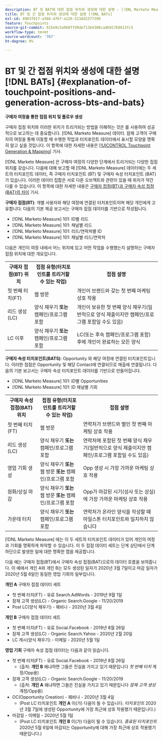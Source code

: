 ```yaml
---
description: BT 및 BAT에 대한 접점 위치와 생성에 대한 설명 - [!DNL Marketo Measure]
title: BT 및 간 접점 위치와 생성에 대한 설명 [!DNL BATs]
exl-id: 4903f917-a366-4767-a126-5216d2377399
feature: Touchpoints
source-git-commit: 915e9c5a968ffd9de713b4308cadb91768613fc5
workflow-type: tm+mt
source-wordcount: '767'
ht-degree: 0%

---
```


# BT 및 간 접점 위치와 생성에 대한 설명 [!DNL BATs] {#explanation-of-touchpoint-positions-and-generation-across-bts-and-bats}

**구매자 여정을 통한 접점 위치 및 플로우 생성**

구매자 접점 위치와 이러한 위치가 트리거되는 방법을 이해하는 것은 를 사용하여 성공적으로 보고하는 데 중요합니다. [!DNL Marketo Measure] 데이터. 잠재 고객이 구매자의 여정을 통해 이동할 때 수행한 작업과 터치포인트 데이터에서 표시할 모양을 명확히 알고 싶을 것입니다. 이 항목에 대한 자세한 내용은 [[!UICONTROL Touchpoint Generation & Mapping]](/help/configuration-and-setup/getting-started-with-marketo-measure/touchpoint-generation-and-mapping.md) 기사.

[!DNL Marketo Measure] 은 구매자 여정의 다양한 단계에서 트리거되는 다양한 접점 위치를 갖습니다. 다음에 대해 보고할 때 [!DNL Marketo Measure] 데이터에는 두 세트의 터치포인트 데이터, 즉 구매자 터치포인트 (BT) 및 구매자 속성 터치포인트 (BAT)가 있습니다. 이러한 데이터 집합은 서로 다른 오브젝트와 관련이 있을 때 위치가 약간 다를 수 있습니다. 이 항목에 대한 자세한 내용은 [구매자 접점(BT)과 구매자 속성 접점(BAT)의 차이](/help/configuration-and-setup/getting-started-with-marketo-measure/difference-between-buyer-touchpoints-and-buyer-attribution-touchpoints.md) 기사.

**구매자 접점(BT)**: 개별 사용자와 해당 여정에 연결된 터치포인트이며 해당 개인에게 고유합니다. 다음의 기본 제공 보고서는 구매자 접점 데이터를 기반으로 작성됩니다.

* [!DNL Marketo Measure] 101: ID별 리드
* [!DNL Marketo Measure] 101: 채널별 리드
* [!DNL Marketo Measure] 101: 리드/연락처별 ID
* [!DNL Marketo Measure] 101: 채널별 리드/연락처

다음은 개인이 여정 내에서 어느 위치에 있고 어떤 작업을 수행했는지 설명하는 구매자 접점 위치에 대한 개요입니다.

<table> 
 <tbody>
  <tr>
   <th>구매자 접점(BT) 위치</th> 
   <th>접점 유형(터치포인트를 트리거할 수 있는 작업)</th> 
   <th>접점 설명</th> 
  </tr>
  <tr>
   <td>첫 번째 터치(FT)</td> 
   <td>웹 방문</td> 
   <td>개인이 브랜드와 갖는 첫 번째 마케팅 상호 작용</td> 
  </tr>
  <tr>
   <td>리드 생성(LC)</td> 
   <td>양식 채우기 <strong>또는</strong> 캠페인/프로그램 포함</td> 
   <td>개인이 보유한 첫 번째 양식 채우기(일반적으로 양식 제출이지만 캠페인/프로그램 포함일 수도 있음)</td> 
  </tr>
  <tr>
   <td>LC 이후</td> 
   <td>양식 채우기 <strong>또는</strong> 캠페인/프로그램 포함</td> 
   <td>LC(또는 후속 캠페인/프로그램 포함) 후에 개인이 완료하는 모든 양식</td> 
  </tr>
 </tbody>
</table>

**구매자 속성 터치포인트(BATS)**: Opportunity 와 해당 여정에 연결된 터치포인트입니다. 이러한 접점은 Opportunity 및 해당 Contact에 연결되므로 매출에 연결됩니다. 다음의 기본 보고서는 구매자 속성 터치포인트 데이터를 기반으로 만들어집니다.

* [!DNL Marketo Measure] 101: ID별 Opportunities
* [!DNL Marketo Measure] 101: ID 채널별 기회

<table> 
 <tbody>
  <tr>
   <th>구매자 속성 접점(BAT) 위치</th> 
   <th>접점 유형(터치포인트를 트리거할 수 있는 작업)</th> 
   <th>접점 설명</th> 
  </tr>
  <tr>
   <td>첫 번째 터치(FT)</td> 
   <td>웹 방문</td> 
   <td>연락처가 브랜드와 벌인 첫 번째 마케팅 상호 작용</td> 
  </tr>
  <tr>
   <td>리드 생성(LC)</td> 
   <td>양식 채우기 <strong>또는</strong> 캠페인/프로그램 포함</td> 
   <td>연락처에 포함된 첫 번째 양식 채우기(일반적으로 양식 제출이지만 캠페인/프로그램 포함일 수도 있음)</td> 
  </tr>
  <tr>
   <td>영업 기회 생성</td> 
   <td>양식 채우기 <strong>또는</strong> 웹 방문 <strong>또는</strong> 캠페인/프로그램 포함</td> 
   <td>Opp 생성 시 가장 가까운 마케팅 상호 작용</td> 
  </tr> 
  <tr>
   <td>원화/상실 마감</td> 
   <td>양식 채우기 <strong>또는</strong> 웹 방문 <strong>또는</strong> 캠페인/프로그램 포함</td> 
   <td>Opp가 마감된 시기(성사 또는 상실)에 가장 가까운 마케팅 상호 작용</td> 
  </tr>
  <tr>
   <td>가운데 터치</td> 
   <td>양식 채우기 <strong>또는</strong> 캠페인/프로그램 포함</td> 
   <td>연락처가 온라인 양식을 작성할 때 마일스톤 터치포인트와 일치하지 않습니다</td> 
  </tr>
 </tbody>
</table>

[!DNL Marketo Measure] 에는 이 두 세트의 터치포인트 데이터가 있어 개인의 여정과 기회를 명확하게 파악할 수 있습니다. 이 두 접점 데이터 세트는 단계 상단에서 단계 하단으로 발생한 일에 대한 명확한 맵을 제공합니다.

다음 예는 구매자 접점(BT)에서 구매자 속성 접점(BAT)으로의 데이터 흐름을 보여줍니다. 이 예에서 개인 A와 개인 B는 모두 생성된 일자가 2020년 3월 7일이고 마감 일자가 2020년 5월 6일인 동일한 영업 기회의 일부입니다.

**개인 A** 구매자 접점 데이터 세트

* 첫 번째 터치(FT) - 유료 Search.AdWords - 2019년 9월 1일
* 잠재 고객 생성(LC) - Organic Search.Google - 11/20/2019
* Post LC(양식 채우기) - 웨비나 - 2020년 3월 4일

**개인 B** 구매자 접점 데이터 세트

* 첫 번째 터치(FT) - 유료 Social.Facebook - 2019년 8월 26일
* 잠재 고객 생성(LC) - Organic Search.Yahoo - 2020년 2월 20일
* LC 게시(양식 채우기) - 이메일 - 2020년 5월 1일

**영업 기회** 구매자 속성 접점 데이터는 다음과 같이 읽습니다.

* 첫 번째 터치(FT) - 유료 Social.Facebook - 2019년 8월 26일
   * (출처: **개인 B** 왜냐하면 그들은 진실을 가지고 있기 때문입니다 _첫 번째 터치_ 계정/Opp용)
* 잠재 고객 생성(LC) - Organic Search.Google - 11/20/2019
   * (출처: **개인 A** 왜냐하면 그들은 진실을 가지고 있기 때문입니다 _잠재 고객 생성_ 계정/Opp용)
* OC(Opportunity Creation) - 웨비나 - 2020년 3월 4일
   * (Post LC 터치포인트 **개인 A** 이(가) 다음이 될 수 있습니다. _터치포인트_ 2020년 3월 7일에 생성된 Opportunity에 가장 최근에 상호 작용했기 때문입니다.)
* 마감일 - 이메일 - 2020년 5월 1일
   * (Post LC 터치포인트 **개인 B** 이(가) 다음이 될 수 있습니다. _종료된 터치포인트_ 2020년 5월 6일에 마감되는 Opportunity에 대해 가장 최근에 상호 작용했기 때문입니다.)
